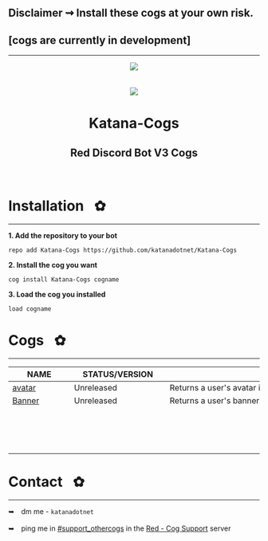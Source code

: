 ## Disclaimer ⇝ Install these cogs at your own risk. <br />
## [cogs are currently in development]
---
<!-- UP  -->
<p align="center">
  <a href="https://github.com/katanadotnet/katana-cogs">
    <img src="https://w.wallhaven.cc/full/vq/wallhaven-vqze58.jpg">
  </a>
  <br/> <br/> <br/>
      <a href="https://discord.gg/vb2Vqzuf">
        <img align="center" src="ps" />
    </a>
  <h1 align="center">Katana-Cogs</h1>
  <h2><p align="center"> Red Discord Bot V3 Cogs</h2>
      <p align="center">
</p>
<br />

# Installation⠀✿
---
**1. Add the repository to your bot**
```text
repo add Katana-Cogs https://github.com/katanadotnet/Katana-Cogs
```
**2. Install the cog you want**
```text
cog install Katana-Cogs cogname
```
**3. Load the cog you installed**
```text
load cogname
```

# Cogs⠀✿
---
| NAME        | STATUS/VERSION   | DESCRIPTION                                       |
|-------------|------------------|---------------------------------------------------|
| [avatar](avatar/)      | Unreleased      | Returns a user's avatar in an embed     |
| [Banner](banner/)      | Unreleased      | Returns a user's banner in an embed     |
|⠀ ⠀                     |⠀⠀⠀⠀⠀⠀⠀⠀⠀⠀⠀⠀⠀⠀⠀|⠀⠀⠀⠀⠀⠀⠀⠀⠀⠀⠀⠀                     |
|⠀   ⠀                   |⠀⠀⠀⠀⠀⠀⠀⠀⠀⠀⠀⠀⠀⠀⠀|⠀⠀⠀⠀⠀⠀⠀⠀⠀⠀⠀⠀                     |

# Contact⠀✿
---
➥ dm me - `katanadotnet`
<br /> <br/>
➥ ping me in [#support_othercogs](https://discord.com/channels/240154543684321280/240212783503900673) in the [Red - Cog Support](https://discord.gg/red-cog-support-240154543684321280) server

